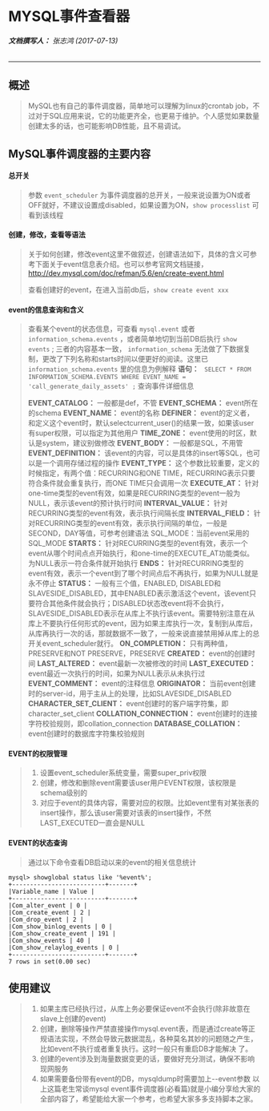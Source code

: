 # MYSQL事件查看器

###### __文档撰写人：__ 张志鸿 (2017-07-13)

---

## 概述
> MySQL也有自己的事件调度器，简单地可以理解为linux的crontab job，不过对于SQL应用来说，它的功能更齐全，也更易于维护。个人感觉如果数量创建太多的话，也可能影响DB性能，且不易调试。

## MySQL事件调度器的主要内容
#### 总开关
> 参数 `event_scheduler` 为事件调度器的总开关，一般来说设置为ON或者OFF就好，不建议设置成disabled，如果设置为ON，`show processlist` 可看到该线程

#### 创建，修改，查看等语法
> 关于如何创建，修改event这里不做叙述，创建语法如下，具体的含义可参考下面关于event信息表介绍。也可以参考官网文档链接，http://dev.mysql.com/doc/refman/5.6/en/create-event.html
> 
> 查看创建好的event，在进入当前db后，`show create event xxx`


#### event的信息查询和含义

> 查看某个event的状态信息，可查看 `mysql.event` 或者 `information_schema.events` ，或者简单地切到当前DB后执行 `show events` ; 三者的内容基本一致， `information_schema` 无法做了下数据复制，更改了下列名称和starts时间以便更好的阅读。这里已 `information_schema.events` 里的信息为例解释
> __语句：__ ` SELECT * FROM INFORMATION_SCHEMA.EVENTS WHERE EVENT_NAME = 'call_generate_daily_assets' ;` 查询事件详细信息
> 
> __EVENT_CATALOG：__ 一般都是def，不管
> __EVENT_SCHEMA：__ event所在的schema
> __EVENT_NAME：__ event的名称
> __DEFINER：__ event的定义者，和定义这个event时，默认selectcurrent_user()的结果一致，如果该user有super权限，可以指定为其他用户
> __TIME_ZONE：__ event使用的时区，默认是system，建议别做修改
> __EVENT_BODY：__ 一般都是SQL，不用管
> __EVENT_DEFINITION：__ 该event的内容，可以是具体的insert等SQL，也可以是一个调用存储过程的操作
> __EVENT_TYPE：__ 这个参数比较重要，定义的时候指定，有两个值：RECURRING和ONE TIME，RECURRING表示只要符合条件就会重复执行，而ONE TIME只会调用一次
> __EXECUTE_AT：__  针对one-time类型的event有效，如果是RECURRING类型的event一般为NULL，表示该event的预计执行时间
> __INTERVAL_VALUE：__ 针对RECURRING类型的event有效，表示执行间隔长度
> __INTERVAL_FIELD：__  针对RECURRING类型的event有效，表示执行间隔的单位，一般是SECOND，DAY等值，可参考创建语法 SQL_MODE：当前event采用的SQL_MODE
> __STARTS：__ 针对RECURRING类型的event有效，表示一个event从哪个时间点点开始执行，和one-time的EXECUTE_AT功能类似。为NULL表示一符合条件就开始执行
> __ENDS：__ 针对RECURRING类型的event有效，表示一个event到了哪个时间点后不再执行，如果为NULL就是永不停止
> __STATUS：__ 一般有三个值，ENABLED, DISABLED和 SLAVESIDE_DISABLED，其中ENABLED表示激活这个event，该event只要符合其他条件就会执行；DISABLED状态改event将不会执行，SLAVESIDE_DISABLED表示在从库上不执行该event。需要特别注意在从库上不要执行任何形式的event，因为如果主库执行一次，复制到从库后，从库再执行一次的话，那就数据不一致了，一般来说直接禁用掉从库上的总开关event_scheduler就行。
> __ON_COMPLETION：__ 只有两种值，PRESERVE和NOT PRESERVE，PRESERVE
> __CREATED：__ event的创建时间
> __LAST_ALTERED：__ event最新一次被修改的时间
> __LAST_EXECUTED：__ event最近一次执行的时间，如果为NULL表示从未执行过
> __EVENT_COMMENT：__ event的注释信息
> __ORIGINATOR：__ 当前event创建时的server-id，用于主从上的处理，比如SLAVESIDE_DISABLED
> __CHARACTER_SET_CLIENT：__ event创建时的客户端字符集，即character_set_client
> __COLLATION_CONNECTION：__ event创建时的连接字符校验规则，即collation_connection
> __DATABASE_COLLATION：__ event创建时的数据库字符集校验规则

#### EVENT的权限管理
> 1. 设置event_scheduler系统变量，需要super_priv权限
> 2. 创建，修改和删除event需要该user用户EVENT权限，该权限是schema级别的
> 3. 对应于event的具体内容，需要对应的权限。比如event里有对某张表的insert操作，那么该user需要对该表的insert操作，不然LAST_EXECUTED一直会是NULL

#### EVENT的状态查询
> 通过以下命令查看DB启动以来的event的相关信息统计
```
mysql> showglobal status like '%event%';
+--------------------------+-------+
|Variable_name | Value |
+--------------------------+-------+
|Com_alter_event | 0 |
|Com_create_event | 2 |
|Com_drop_event | 2 |
|Com_show_binlog_events | 0 |
|Com_show_create_event | 191 |
|Com_show_events | 40 |
|Com_show_relaylog_events | 0 |
+--------------------------+-------+
7 rows in set(0.00 sec)
```

## 使用建议
> 1. 如果主库已经执行过，从库上务必要保证event不会执行(除非故意在slave上创建的event)
> 2. 创建，删除等操作严禁直接操作mysql.event表，而是通过create等正规语法实现，不然会导致元数据混乱，各种莫名其妙的问题随之产生，比如event不执行或者重复执行。这时一般只有重启DB才能解决 了。
> 3. 创建的event涉及到海量数据变更的话，要做好充分测试，确保不影响现网服务
> 4. 如果需要备份带有event的DB，mysqldump时需要加上--event参数
以上这篇老生常谈mysql event事件调度器(必看篇)就是小编分享给大家的全部内容了，希望能给大家一个参考，也希望大家多多支持脚本之家。